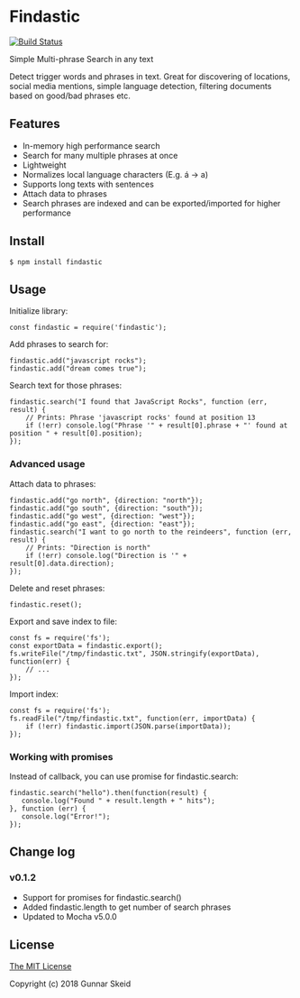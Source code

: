 # Findastic
[![Build Status](https://travis-ci.org/gunske/findastic.svg?branch=master)](https://travis-ci.org/gunske/findastic)

Simple Multi-phrase Search in any text

Detect trigger words and phrases in text. Great for discovering of locations,
social media mentions, simple language detection, filtering documents based on
good/bad phrases etc.

## Features

* In-memory high performance search
* Search for many multiple phrases at once
* Lightweight 
* Normalizes local language characters (E.g. á -> a)
* Supports long texts with sentences
* Attach data to phrases
* Search phrases are indexed and can be exported/imported for higher performance

## Install

```
$ npm install findastic
```

## Usage

Initialize library:

```
const findastic = require('findastic');
```

Add phrases to search for:

```
findastic.add("javascript rocks");
findastic.add("dream comes true");
```

Search text for those phrases:

```
findastic.search("I found that JavaScript Rocks", function (err, result) {
    // Prints: Phrase 'javascript rocks' found at position 13
    if (!err) console.log("Phrase '" + result[0].phrase + "' found at position " + result[0].position);
});
```

### Advanced usage
Attach data to phrases:

```
findastic.add("go north", {direction: "north"});
findastic.add("go south", {direction: "south"});
findastic.add("go west", {direction: "west"});
findastic.add("go east", {direction: "east"});
findastic.search("I want to go north to the reindeers", function (err, result) {
    // Prints: "Direction is north"
    if (!err) console.log("Direction is '" + result[0].data.direction);
});
```

Delete and reset phrases:
```
findastic.reset();
```

Export and save index to file:
```
const fs = require('fs');
const exportData = findastic.export();
fs.writeFile("/tmp/findastic.txt", JSON.stringify(exportData), function(err) {
    // ...
});
```

Import index:
```
const fs = require('fs');
fs.readFile("/tmp/findastic.txt", function(err, importData) {
    if (!err) findastic.import(JSON.parse(importData));
});
```

### Working with promises

Instead of callback, you can use promise for findastic.search:
```
findastic.search("hello").then(function(result) {
   console.log("Found " + result.length + " hits");
}, function (err) {
   console.log("Error!");
});
```

## Change log

### v0.1.2
* Support for promises for findastic.search()
* Added findastic.length to get number of search phrases
* Updated to Mocha v5.0.0

## License

[The MIT License](http://opensource.org/licenses/MIT)

Copyright (c) 2018 Gunnar Skeid
